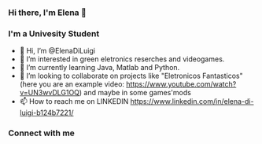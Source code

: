 ### Hi there, I'm Elena 👋

### I'm a Univesity Student
- 👋 Hi, I’m @ElenaDiLuigi
- 👀 I’m interested in green eletronics reserches and videogames.
- 🌱 I’m currently learning Java, Matlab and Python.
- 💞️ I’m looking to collaborate on projects like "Eletronicos Fantasticos" (here you are an example video: https://www.youtube.com/watch?v=UN3wvDLG1OQ) and maybe in some games'mods
- 📫 How to reach me on LINKEDIN https://www.linkedin.com/in/elena-di-luigi-b124b7221/

### Connect with me



<!---
ElenaDiLuigi/ElenaDiLuigi is a ✨ special ✨ repository because its `README.md` (this file) appears on your GitHub profile.
You can click the Preview link to take a look at your changes.
--->
